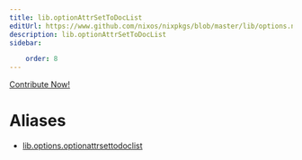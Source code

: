 ```yaml
---
title: lib.optionAttrSetToDocList
editUrl: https://www.github.com/nixos/nixpkgs/blob/master/lib/options.nix#L308C32
description: lib.optionAttrSetToDocList
sidebar:

    order: 8
---
```


<a href="https://www.github.com/nixos/nixpkgs/blob/master/lib/options.nix#L308C32">Contribute Now!</a>


# Aliases

- [lib.options.optionattrsettodoclist](/nix-doc-comments/reference/lib/options/lib-options-optionattrsettodoclist)



